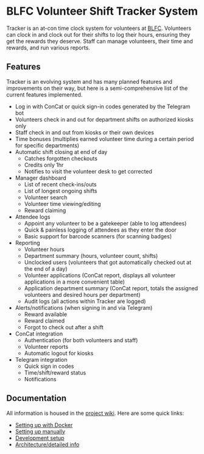 # BLFC Volunteer Shift Tracker System
Tracker is an at-con time clock system for volunteers at [BLFC](https://goblfc.org).
Volunteers can clock in and clock out for their shifts to log their hours, ensuring they get the rewards they deserve.
Staff can manage volunteers, their time and rewards, and run various reports.

## Features
Tracker is an evolving system and has many planned features and improvements on their way, but here is a
semi-comprehensive list of the current features implemented.

- Log in with ConCat or quick sign-in codes generated by the Telegram bot
- Volunteers check in and out for department shifts on authorized kiosks only
- Staff check in and out from kiosks or their own devices
- Time bonuses (multiplies earned volunteer time during a certain period for specific departments)
- Automatic shift closing at end of day
	* Catches forgotten checkouts
	* Credits only 1hr
	* Notifies to visit the volunteer desk to get corrected
- Manager dashboard
	* List of recent check-ins/outs
	* List of longest ongoing shifts
	* Volunteer search
	* Volunteer time viewing/editing
	* Reward claiming
- Attendee logs
	* Appoint any volunteer to be a gatekeeper (able to log attendees)
	* Quick & painless logging of attendees as they enter the door
	* Basic support for barcode scanners (for scanning badges)
- Reporting
	* Volunteer hours
	* Department summary (hours, volunteer count, shifts)
	* Unclocked users (volunteers that got automatically checked out at the end of a day)
	* Volunteer applications (ConCat report, displays all volunteer applications in a more convenient table)
	* Application department summary (ConCat report, totals the assigned volunteers and desired hours per department)
	* Audit logs (all actions within Tracker are logged)
- Alerts/notifications (when signing in and via Telegram)
	* Reward available
	* Reward claimed
	* Forgot to check out after a shift
- ConCat integration
	* Authentication (for both volunteers and staff)
	* Volunteer reports
	* Automatic logout for kiosks
- Telegram integration
	* Quick sign in codes
	* Time/shift/reward status
	* Notifications

## Documentation
All information is housed in the [project wiki](https://github.com/GoBLFC/Tracker/wiki).
Here are some quick links:

- [Setting up with Docker](https://github.com/GoBLFC/Tracker/wiki/Setup-(Docker))
- [Setting up manually](https://github.com/GoBLFC/Tracker/wiki/Setup-(Manual))
- [Development setup](https://github.com/GoBLFC/Tracker/wiki/Development)
- [Architecture/detailed info](https://github.com/GoBLFC/Tracker/wiki/Architecture)

